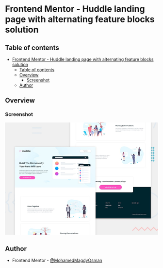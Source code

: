 # Frontend Mentor - Huddle landing page with alternating feature blocks solution

## Table of contents

- [Frontend Mentor - Huddle landing page with alternating feature blocks solution](#frontend-mentor---huddle-landing-page-with-alternating-feature-blocks-solution)
  - [Table of contents](#table-of-contents)
  - [Overview](#overview)
    - [Screenshot](#screenshot)
  - [Author](#author)

## Overview

### Screenshot

![](./assets/design/desktop-preview.jpg)

## Author

- Frontend Mentor - [@MohamedMagdyOsman](https://www.frontendmentor.io/profile/MohamedMagdyOsman)
